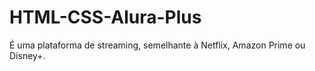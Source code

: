 # HTML-CSS-Alura-Plus
É uma plataforma de streaming, semelhante à Netflix, Amazon Prime ou Disney+. 
